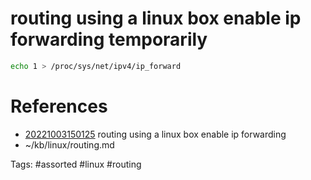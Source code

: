 # routing using a linux box enable ip forwarding temporarily
```bash
echo 1 > /proc/sys/net/ipv4/ip_forward
```

# References
- [20221003150125](/zet/20221003150125/README.md) routing using a linux box enable ip forwarding
- ~/kb/linux/routing.md

Tags:
    #assorted #linux #routing
